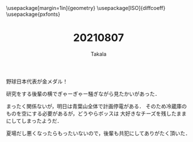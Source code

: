 ﻿---
title: 20210807
yesterday: 20210806
tomorrow: 20210808
days: 589
author: Takala
header-includes:
  - \usepackage[margin=1in]{geometry}
  - \usepackage[ISO]{diffcoeff}
  - \usepackage{pxfonts}
---



野球日本代表が金メダル！



研究をする後輩の横でぎゃーぎゃー騒ぎながら見たかいがあった．




まったく関係ないが，明日は青葉山全体で計画停電がある．
そのため冷蔵庫のものを空にする必要があるが，どうやらボッスは
大好きなチーズを残したままにしてしまったようだ．



夏場だし悪くなったらもったいないので，後輩も共犯にしてありがたく頂いた．
